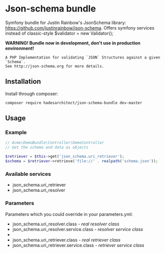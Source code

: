 # Json-schema bundle

Symfony bundle for Justin Rainbow's JsonSchema library: https://github.com/justinrainbow/json-schema. Offers symfony services instead of classic-style $validator = new Validator();

**WARNING! Bundle now in development, don't use in production environment!**

```
A PHP Implementation for validating `JSON` Structures against a given `Schema`.
See http://json-schema.org for more details.
```

## Installation

Install through composer: 

```
composer require hadesarchitect/json-schema-bundle dev-master
```

## Usage

### Example

```php
// Acme\DemoBundle\Controller\DemoController
// Get the schema and data as objects

$retriever = $this->get('json_schema.uri_retriever');
$schema = $retriever->retrieve('file://' . realpath('schema.json'));
```

### Available services

* json_schema.uri_retriever
* json_schema.uri_resolver

### Parameters

Parameters which you could override in your parameters.yml:

* json_schema.uri_resolver.class - *real resolver class*
* json_schema.uri_resolver.service.class - *resolver service class*
* 
* json_schema.uri_retriever.class - *real retriever class*
* json_schema.uri_retriever.service.class - *retriever service class*
